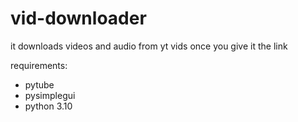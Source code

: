# vid-downloader
it downloads videos and audio from yt vids once you give it the link

requirements:
- pytube
- pysimplegui
- python 3.10
